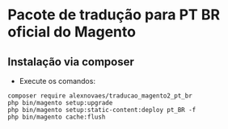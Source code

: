 # Pacote de tradução para PT BR oficial do Magento

## Instalação via composer

- Execute os comandos:

```
composer require alexnovaes/traducao_magento2_pt_br
php bin/magento setup:upgrade
php bin/magento setup:static-content:deploy pt_BR -f
php bin/magento cache:flush
```